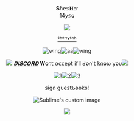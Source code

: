 
<div align="center">𝐒ɦ𝖾୭𝐇𝖾𝗋
<div align="center">14y୭ⱺ

<p align="center">
  <img src="https://64.media.tumblr.com/f9790d9a7be21fbd1c100e190c7c460a/ca8ec97c78d4471f-46/s400x600/a702c3d6928e25c9cc5fb5e69178423ec6da91e0.pnj"/>
</p>

[ᶜʰᵉʳʳʸˢʰʰ](https://www.tumblr.com/rrozeta)

![wing](https://64.media.tumblr.com/365db5fc894e9d71de327667e3d038d8/ec634dc05569b9f8-28/s75x75_c1/5547cf6d9ae5e7df98f9808b673f20b8547814c9.gifv)![aa](https://64.media.tumblr.com/717ec88b3d15bfb3de214657a95d0d88/791b2ba427168bbc-a1/s75x75_c1/cb6c4f24c7907773fc0eed491756b2b60ad3da30.gifv)![wing](https://64.media.tumblr.com/2ee7e7d5c57e5601ff9bd7366e0520f6/ec634dc05569b9f8-c0/s75x75_c1/d7145b0c0b6e3052348b041d3d0653750d37e3f6.gifv)

<p align="center">

![](https://64.media.tumblr.com/3a4062a9e9c1d2bbb795f044813e72c9/989650c73fe07925-ec/s75x75_c1/9e5f3c2ab9ab9133a444c6447bd72b224ef1508d.gifv) [*𝐃𝚰𝐒𝐂𝐎𝐑𝐃*](https://discordid.netlify.app/?id=1048289380843925636) 𝐖ⱺ𐓣𝗍 α𝖼𝖼𝖾ρ𝗍 𝗂𝖿 𝚰 ᑯⱺ𐓣'𝗍 𝗄𐓣ⱺω 𝗒ⱺυ![](https://64.media.tumblr.com/3a4062a9e9c1d2bbb795f044813e72c9/989650c73fe07925-ec/s75x75_c1/9e5f3c2ab9ab9133a444c6447bd72b224ef1508d.gifv)


[![1](https://64.media.tumblr.com/63da2be9792f54be1a7cc71e47818bd0/828870b2d99689c2-b1/s75x75_c1/72514a3f363f3701c3bb830c89ce5d3a555aa3cf.pnj)](https://rentry.co/linkrose)[![2](https://64.media.tumblr.com/e15cdc53fe9810a04873f876f09a57e9/828870b2d99689c2-db/s75x75_c1/703fb8a8389c30b88b84ce08b67049e8891c9c70.pnj)](https://rentry.co/marchthefontain)[![3](https://64.media.tumblr.com/022a22573d89c8013404b4fcb91ab53f/828870b2d99689c2-53/s75x75_c1/dfaa245137fc6a286a52aad01fdd3d65574bdda9.pnj)](https://rentry.co/byiInts)

𝗌𝗂𝗀𐓣 𝗀υ𝖾𝗌𝗍ᑲⱺⱺ𝗄s!

<p align="center">
  <img src="https://64.media.tumblr.com/b26ffc03b21a78d9382241ae2380db6e/21fd1f59679e52dd-05/s400x600/f0c939273d6f7a0a912692ed4f0bbb6e67539806.pnj" alt="Sublime's custom image"/>
</p>

![](https://64.media.tumblr.com/db222cb3d3697c7ea6e418bdbc936139/2f692420ece9ceb5-44/s75x75_c1/318ec7792a9d73cb8341711dfd62e1499a9b0f59.gifv)
